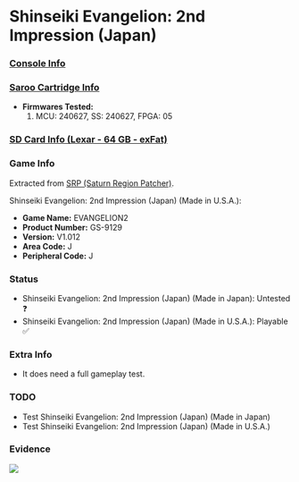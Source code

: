 # Shinseiki Evangelion: 2nd Impression (Japan)

### [Console Info](../../../../Info/Consoles/VA13/README.md)

### [Saroo Cartridge Info](../../../../Info/Cartridges/GuangzhouSanStarOnlineShop/1.6/README.md)

- <b>Firmwares Tested:</b>
  1. MCU: 240627, SS: 240627, FPGA: 05

### [SD Card Info (Lexar - 64 GB - exFat)](../../../../Info/SdCards/Lexar/64GB/exfat/README.md)

### Game Info

Extracted from [SRP (Saturn Region Patcher)](https://segaxtreme.net/resources/saturn-region-patcher.81/download).

Shinseiki Evangelion: 2nd Impression (Japan) (Made in U.S.A.):

- <b>Game Name:</b> EVANGELION2
- <b>Product Number:</b> GS-9129
- <b>Version:</b> V1.012
- <b>Area Code:</b> J
- <b>Peripheral Code:</b> J

### Status

- Shinseiki Evangelion: 2nd Impression (Japan) (Made in Japan): Untested :question:
- Shinseiki Evangelion: 2nd Impression (Japan) (Made in U.S.A.): Playable :white_check_mark:

### Extra Info

- It does need a full gameplay test.

### TODO

- Test Shinseiki Evangelion: 2nd Impression (Japan) (Made in Japan)
- Test Shinseiki Evangelion: 2nd Impression (Japan) (Made in U.S.A.)

### Evidence

[![](https://img.youtube.com/vi/KT6rKXBuHQA/0.jpg)](https://www.youtube.com/watch?v=KT6rKXBuHQA)

